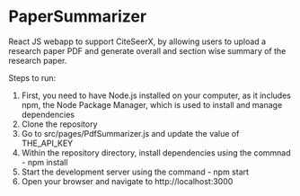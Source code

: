 # PaperSummarizer
 
React JS webapp to support CiteSeerX, by allowing users to upload a research paper PDF and generate overall and section wise summary of the research paper.

Steps to run:
1. First, you need to have Node.js installed on your computer, as it includes npm, the Node Package Manager, which is used to install and manage dependencies
2. Clone the repository
3. Go to src/pages/PdfSummarizer.js and update the value of THE_API_KEY
4. Within the repository directory, install dependencies using the commnad - npm install
5. Start the development server using the command - npm start
6. Open your browser and navigate to http://localhost:3000
